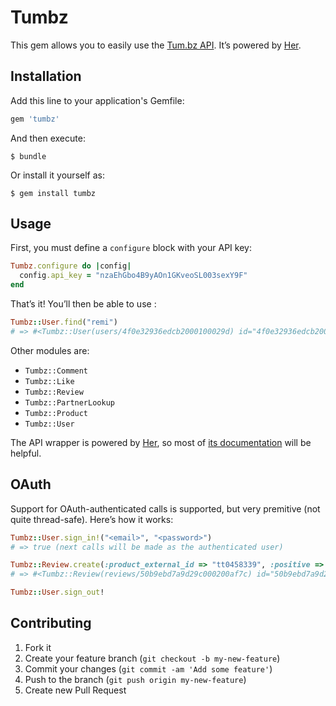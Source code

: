 # Tumbz

This gem allows you to easily use the [Tum.bz API](http://tum.bz/api). It’s powered by [Her](https://github.com/remiprev/her).

## Installation

Add this line to your application's Gemfile:

```ruby
gem 'tumbz'
```

And then execute:

    $ bundle

Or install it yourself as:

    $ gem install tumbz

## Usage

First, you must define a `configure` block with your API key:

```ruby
Tumbz.configure do |config|
  config.api_key = "nzaEhGbo4B9yAOn1GKveoSL003sexY9F"
end
```

That’s it! You’ll then be able to use :

```ruby
Tumbz::User.find("remi")
# => #<Tumbz::User(users/4f0e32936edcb2000100029d) id="4f0e32936edcb2000100029d" username="remi" profile_url="http://tum.bz/u/remi" firstname="Rémi" lastname="Prévost"…>
```

Other modules are:

* `Tumbz::Comment`
* `Tumbz::Like`
* `Tumbz::Review`
* `Tumbz::PartnerLookup`
* `Tumbz::Product`
* `Tumbz::User`

The API wrapper is powered by [Her](https://github.com/remiprev/her), so most of [its documentation](https://github.com/remiprev/her) will be helpful.

## OAuth

Support for OAuth-authenticated calls is supported, but very premitive (not quite thread-safe). Here’s how it works:

```ruby
Tumbz::User.sign_in!("<email>", "<password>")
# => true (next calls will be made as the authenticated user)

Tumbz::Review.create(:product_external_id => "tt0458339", :positive => "1", :cat => "movie")
# => #<Tumbz::Review(reviews/50b9ebd7a9d29c000200af7c) id="50b9ebd7a9d29c000200af7c" positive=true text=""…>

Tumbz::User.sign_out!
```

## Contributing

1. Fork it
2. Create your feature branch (`git checkout -b my-new-feature`)
3. Commit your changes (`git commit -am 'Add some feature'`)
4. Push to the branch (`git push origin my-new-feature`)
5. Create new Pull Request
